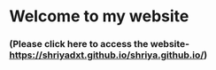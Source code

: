 # Welcome to my website
### (Please click here to access the website-  https://shriyadxt.github.io/shriya.github.io/)
